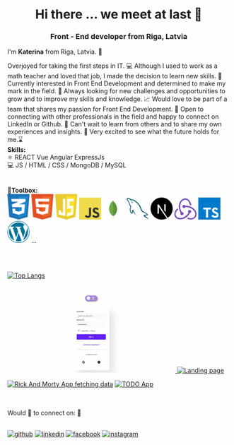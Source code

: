 <div align='center'>
  
# Hi there … we meet at last 🤩

### **Front - End developer from Riga, Latvia**

</div>

I'm **Katerina** from Riga, Latvia. 📍

Overjoyed for taking the first steps in IT. 💻
Although I used to work as a math teacher and loved that job, I made the decision to learn new skills. 💁
Currently interested in Front End Development and determined to make my mark in the field. 🙏
Always looking for new challenges and opportunities to grow and to improve my skills and knowledge. 📈 Would love to be part of a team that shares my passion for Front End Development. 👥
Open to connecting with other professionals in the field and happy to connect on LinkedIn or Github. 👋
Can't wait to learn from others and to share my own experiences and insights. 📓
Very excited to see what the future holds for me.⌛
<br>
**Skills:** <br>
⚛️ REACT Vue Angular ExpressJs<br>
💻 JS / HTML / CSS / MongoDB / MySQL
<br>
<br>
<br>
**🧰Toolbox:**
<br>
<img src="https://github.com/KateriinaOrrava/KateriinaOrrava/blob/main/css-3.svg" width='50px'/>
<img src="https://github.com/KateriinaOrrava/KateriinaOrrava/blob/main/html-1.svg" width='50px'/>
<img src="https://github.com/KateriinaOrrava/KateriinaOrrava/blob/main/javascript-1.svg" width='50px'/>
<img src="https://github.com/KateriinaOrrava/KateriinaOrrava/blob/main/logo-javascript.svg" width='50px'/>
<img src="https://github.com/KateriinaOrrava/KateriinaOrrava/blob/main/mongodb-icon-1.svg" width='50px'/>
<img src="https://github.com/KateriinaOrrava/KateriinaOrrava/blob/main/mysql-6.svg" width='50px'/>
<img src="https://github.com/KateriinaOrrava/KateriinaOrrava/blob/main/next-js.svg" width='50px'/>
<img src="https://github.com/KateriinaOrrava/KateriinaOrrava/blob/main/redux.svg" width='50px'/>
<img src="https://github.com/KateriinaOrrava/KateriinaOrrava/blob/main/typescript.svg" width='50px'/>
<img src="https://github.com/KateriinaOrrava/KateriinaOrrava/blob/main/wordpress-blue.svg" width='50px'/>
...

<br/><br/>

[![Top Langs](https://github-readme-stats.vercel.app/api/top-langs/?username=KateriinaOrrava)](https://github.com/KateriinaOrrava/github-readme-stats)
<br/><br/>

<div style='display="flex"; gap="10px;"'>
<a href="https://github.com/KateriinaOrrava/13_1_MD_FORM-validation"  target="_blank" rel="noreferrer"> <img src='https://github.com/KateriinaOrrava/KateriinaOrrava/blob/main/chrome-capture-2023-1-23%20(1).gif' width='380' title='Forms with validation'> </a>
<a href="https://github.com/KateriinaOrrava/Responsive-Landing-Page"  target="_blank" rel="noreferrer"><img src='https://github.com/KateriinaOrrava/KateriinaOrrava/blob/main/chrome-capture-2023-1-23%20(2).gif' width='380' title='Landing page'></a>

<a href="https://github.com/KateriinaOrrava/RickAndMorty-App-"  target="_blank" rel="noreferrer"><img src='https://github.com/KateriinaOrrava/KateriinaOrrava/blob/main/chrome-capture-2023-1-22.gif' width='380' title='Rick And Morty App fetching data'></a>
<a href="https://github.com/KateriinaOrrava/TODO-app-data-stored-in-MongoDB-"  target="_blank" rel="noreferrer"><img src='https://github.com/KateriinaOrrava/KateriinaOrrava/blob/main/chrome-capture-2023-1-23.gif' width='380' title='TODO App'></a>
</div>

<br/><br/>
Would 💙 to connect on: :wave: <br>
<br/>

[<img src='https://cdn.jsdelivr.net/npm/simple-icons@3.0.1/icons/github.svg' alt='github' height='40'>](https://github.com/KateriinaOrrava) [<img src='https://cdn.jsdelivr.net/npm/simple-icons@3.0.1/icons/linkedin.svg' alt='linkedin' height='40'>](https://www.linkedin.com/in/katerina-orrava/) [<img src='https://cdn.jsdelivr.net/npm/simple-icons@3.0.1/icons/facebook.svg' alt='facebook' height='40'>](https://www.facebook.com/kate.orrava) [<img src='https://cdn.jsdelivr.net/npm/simple-icons@3.0.1/icons/instagram.svg' alt='instagram' height='40'>](https://www.instagram.com/kate666riina/)
